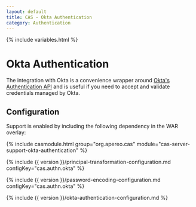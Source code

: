 ```yaml
---
layout: default
title: CAS - Okta Authentication
category: Authentication
---
```

{% include variables.html %}


# Okta Authentication

The integration with Okta is a convenience wrapper around [Okta's Authentication API](https://developer.okta.com/docs/api/resources/authn.html) and 
is useful if you need to accept and validate credentials managed by Okta.

## Configuration

Support is enabled by including the following dependency in the WAR overlay:

{% include casmodule.html group="org.apereo.cas" module="cas-server-support-okta-authentication" %}

{% include {{ version }}/principal-transformation-configuration.md configKey="cas.authn.okta" %}

{% include {{ version }}/password-encoding-configuration.md configKey="cas.authn.okta" %}

{% include {{ version }}/okta-authentication-configuration.md %}
